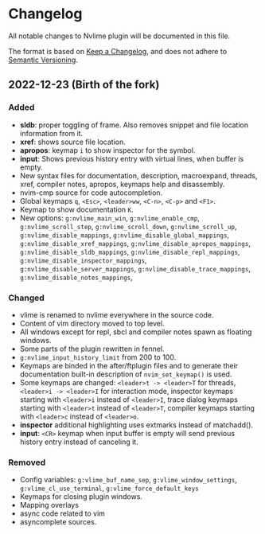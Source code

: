 # Changelog

All notable changes to Nvlime plugin will be documented in this file.

The format is based on [Keep a Changelog](https://keepachangelog.com/en/1.0.0/),
and does not adhere to [Semantic Versioning](https://semver.org/spec/v2.0.0.html).

## 2022-12-23 (Birth of the fork)

### Added

- **sldb**: proper toggling of frame. Also removes snippet and file
  location information from it.
- **xref**: shows source file location.
- **apropos**: keymap `i` to show inspector for the symbol.
- **input**: Shows previous history entry with virtual lines, when buffer
  is empty.
- New syntax files for documentation, description, macroexpand, threads,
  xref, compiler notes, apropos, keymaps help and disassembly.
- nvim-cmp source for code autocompletion.
- Global keymaps `q`, `<Esc>`, `<leader>ww`, `<C-n>`, `<C-p>` and `<F1>`.
- Keymap to show documentation `K`.
- New options: `g:nvlime_main_win`, `g:nvlime_enable_cmp`,
  `g:nvlime_scroll_step`, `g:nvlime_scroll_down`, `g:nvlime_scroll_up`,
  `g:nvlime_disable_mappings`, `g:nvlime_disable_global_mappings`,
  `g:nvlime_disable_xref_mappings`, `g:nvlime_disable_apropos_mappings`,
  `g:nvlime_disable_sldb_mappings`, `g:nvlime_disable_repl_mappings`,
  `g:nvlime_disable_inspector_mappings`,
  `g:nvlime_disable_server_mappings`, `g:nvlime_disable_trace_mappings`,
  `g:nvlime_disable_notes_mappings`,

### Changed

- vlime is renamed to nvlime everywhere in the source code.
- Content of vim directory moved to top level.
- All windows except for repl, sbcl and compiler notes spawn as floating
  windows.
- Some parts of the plugin rewritten in fennel.
- `g:nvlime_input_history_limit` from 200 to 100.
- Keymaps are binded in the after/ftplugin files and to generate their
  documentation built-in description of `nvim_set_keymap()` is used.
- Some keymaps are changed: `<leader>t -> <leader>T` for threads, `<leader>i ->
  <leader>I` for interaction mode, inspector keymaps starting with `<leader>i`
  instead of `<leader>I`, trace dialog keymaps starting with `<leader>t`
  instead of `<leader>T`, compiler keymaps starting with `<leader>c` instead of
  `<leader>o`.
- **inspector** additional highlighting uses extmarks instead of matchadd().
- **input**: `<CR>` keymap when input buffer is empty will send previous
  history entry instead of canceling it.

### Removed

- Config variables: `g:vlime_buf_name_sep`, `g:vlime_window_settings`, `g:vlime_cl_use_terminal`,
`g:vlime_force_default_keys`
- Keymaps for closing plugin windows.
- Mapping overlays
- async code related to vim
- asyncomplete sources.
